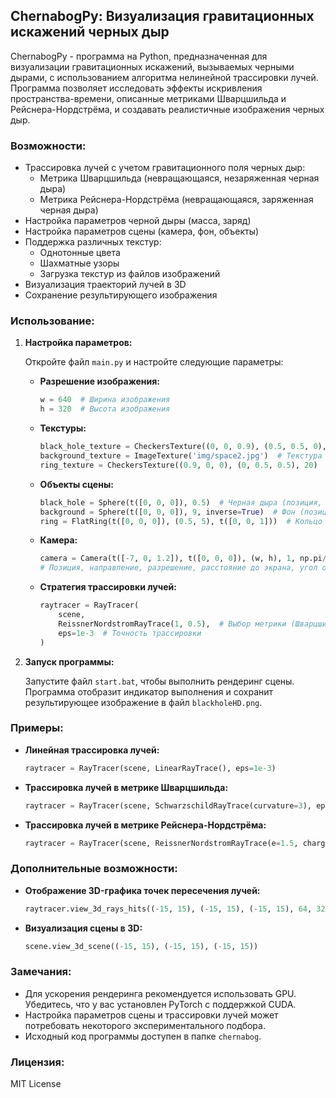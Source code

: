 ## ChernabogPy: Визуализация гравитационных искажений черных дыр

ChernabogPy - программа на Python, предназначенная для визуализации гравитационных искажений, вызываемых черными дырами, с использованием алгоритма нелинейной трассировки лучей. Программа позволяет исследовать эффекты искривления пространства-времени, описанные метриками Шварцшильда и Рейснера-Нордстрёма, и создавать реалистичные изображения черных дыр.

### Возможности:

* Трассировка лучей с учетом гравитационного поля черных дыр:
    * Метрика Шварцшильда (невращающаяся, незаряженная черная дыра)
    * Метрика Рейснера-Нордстрёма (невращающаяся, заряженная черная дыра)
* Настройка параметров черной дыры (масса, заряд)
* Настройка параметров сцены (камера, фон, объекты)
* Поддержка различных текстур:
    * Однотонные цвета
    * Шахматные узоры
    * Загрузка текстур из файлов изображений
* Визуализация траекторий лучей в 3D
* Сохранение результирующего изображения

### Использование:


1. **Настройка параметров:**

   Откройте файл `main.py` и настройте следующие параметры:

   * **Разрешение изображения:**

     ```python
     w = 640  # Ширина изображения
     h = 320  # Высота изображения
     ```

   * **Текстуры:**

     ```python
     black_hole_texture = CheckersTexture((0, 0, 0.9), (0.5, 0.5, 0), 15)  # Текстура черной дыры
     background_texture = ImageTexture('img/space2.jpg')  # Текстура фона
     ring_texture = CheckersTexture((0.9, 0, 0), (0, 0.5, 0.5), 20)  # Текстура кольца
     ```

   * **Объекты сцены:**

     ```python
     black_hole = Sphere(t([0, 0, 0]), 0.5)  # Черная дыра (позиция, радиус)
     background = Sphere(t([0, 0, 0]), 9, inverse=True)  # Фон (позиция, радиус, инвертировать)
     ring = FlatRing(t([0, 0, 0]), (0.5, 5), t([0, 0, 1]))  # Кольцо (позиция, (внутренний радиус, внешний радиус), нормаль)
     ```

   * **Камера:**

     ```python
     camera = Camera(t([-7, 0, 1.2]), t([0, 0, 0]), (w, h), 1, np.pi/3)
     # Позиция, направление, разрешение, расстояние до экрана, угол обзора
     ```

   * **Стратегия трассировки лучей:**

     ```python
     raytracer = RayTracer(
         scene,
         ReissnerNordstromRayTrace(1, 0.5),  # Выбор метрики (Шварцшильда или Рейснера-Нордстрёма)
         eps=1e-3  # Точность трассировки
     )
     ```

2. **Запуск программы:**

   Запустите файл `start.bat`, чтобы выполнить рендеринг сцены. Программа отобразит индикатор выполнения и сохранит результирующее изображение в файл `blackholeHD.png`.

### Примеры:

* **Линейная трассировка лучей:**

   ```python
   raytracer = RayTracer(scene, LinearRayTrace(), eps=1e-3)
   ```

* **Трассировка лучей в метрике Шварцшильда:**

   ```python
   raytracer = RayTracer(scene, SchwarzschildRayTrace(curvature=3), eps=1e-3)
   ```

* **Трассировка лучей в метрике Рейснера-Нордстрёма:**

   ```python
   raytracer = RayTracer(scene, ReissnerNordstromRayTrace(e=1.5, charge=0.5), eps=1e-3)
   ```

### Дополнительные возможности:

* **Отображение 3D-графика точек пересечения лучей:**

   ```python
   raytracer.view_3d_rays_hits((-15, 15), (-15, 15), (-15, 15), 64, 32)
   ```

* **Визуализация сцены в 3D:**

   ```python
   scene.view_3d_scene((-15, 15), (-15, 15), (-15, 15))
   ```

### Замечания:

* Для ускорения рендеринга рекомендуется использовать GPU. Убедитесь, что у вас установлен PyTorch с поддержкой CUDA.
* Настройка параметров сцены и трассировки лучей может потребовать некоторого экспериментального подбора.
* Исходный код программы доступен в папке `chernabog`.

### Лицензия:

MIT License
